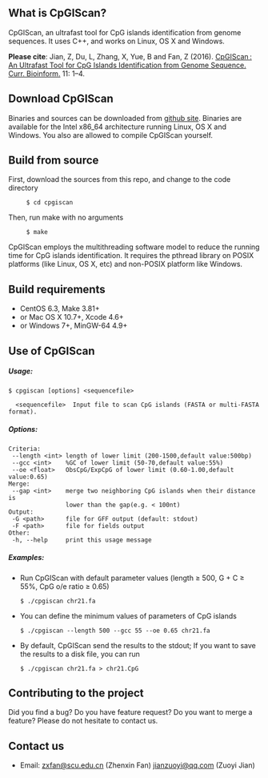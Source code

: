 What is CpGIScan?
-----------------
CpGIScan, an ultrafast tool for CpG islands identification from genome sequences. 
It uses C++, and works on Linux, OS X and Windows. 

**Please cite**: Jian, Z, Du, L, Zhang, X, Yue, B and Fan, Z (2016). [CpGIScan : An Ultrafast Tool for CpG Islands Identification from Genome Sequence. Curr. Bioinform.](http://www.eurekaselect.com/145427#) 11: 1–4.

Download CpGIScan
------------------
Binaries and sources can be downloaded from [github site](https://github.com/jzuoyi/cpgiscan "github"). Binaries are available for the Intel x86_64 architecture running Linux, OS X and Windows. You also are allowed to compile CpGIScan yourself.

Build from source
--------------------
First, download the sources from this repo, and change to the code directory
   
         $ cd cpgiscan

Then, run make with no arguments

         $ make
      
CpGIScan employs the multithreading software model to reduce the running time for CpG islands identification. It requires the pthread library on POSIX platforms (like Linux, OS X, etc) and non-POSIX platform like Windows. 

Build requirements
------------------
  * CentOS 6.3, Make 3.81+
  * or Mac OS X 10.7+, Xcode 4.6+
  * or Windows 7+, MinGW-64 4.9+

Use of CpGIScan
---------------
##### Usage: #####

    $ cpgiscan [options] <sequencefile>
    
      <sequencefile>  Input file to scan CpG islands (FASTA or multi-FASTA format).

##### Options: #####

    Criteria:
     --length <int> length of lower limit (200-1500,default value:500bp)
     --gcc <int>    %GC of lower limit (50-70,default value:55%)
     --oe <float>   ObsCpG/ExpCpG of lower limit (0.60-1.00,default value:0.65)
    Merge:
     --gap <int>    merge two neighboring CpG islands when their distance is
                    lower than the gap(e.g. < 100nt)
    Output:
     -G <path>      file for GFF output (default: stdout)
     -F <path>      file for fields output
    Other:
     -h, --help     print this usage message
     
##### Examples: #####

   * Run CpGIScan with default parameter values (length ≥ 500, G + C ≥ 55%, CpG o/e ratio ≥ 0.65)
   
         $ ./cpgiscan chr21.fa
    
   * You can define the minimum values of parameters of CpG islands
   
         $ ./cpgiscan --length 500 --gcc 55 --oe 0.65 chr21.fa
    
   * By default, CpGIScan send the results to the stdout; If you want to save the results to a disk file, you can run
   
         $ ./cpgiscan chr21.fa > chr21.CpG

Contributing to the project
---------------------------
Did you find a bug? Do you have feature request? Do you want to merge a feature? 
Please do not hesitate to contact us. 

Contact us
-----------
   * Email: zxfan@scu.edu.cn (Zhenxin Fan)   jianzuoyi@qq.com (Zuoyi Jian)

